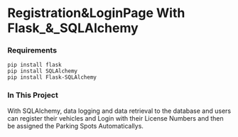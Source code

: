 
# Registration&LoginPage With Flask_&_SQLAlchemy

### Requirements

    pip install flask
    pip install SQLAlchemy
    pip install Flask-SQLAlchemy



### In This Project

With SQLAlchemy, data logging and data retrieval to the database and users can register their vehicles and Login with their License Numbers and then be assigned the Parking Spots Automaticallys.

